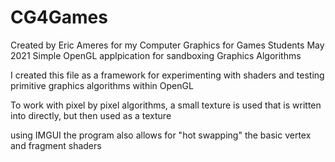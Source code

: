 # CG4Games

Created by Eric Ameres for my Computer Graphics for Games Students May 2021
Simple OpenGL applpication for sandboxing Graphics Algorithms

I created this file as a framework for experimenting with shaders and testing primitive graphics algorithms within OpenGL

To work with pixel by pixel algorithms, a small texture is used that is written into directly, but then used as a texture

using IMGUI the program also allows for "hot swapping" the basic vertex and fragment shaders
